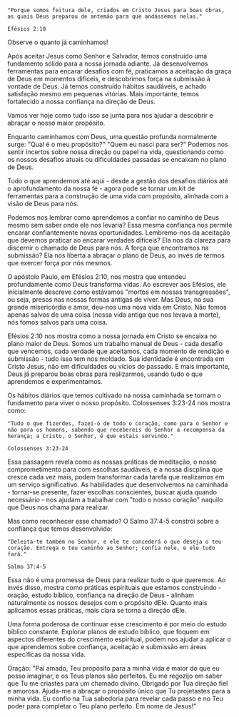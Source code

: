 ```
"Porque somos feitura dele, criados em Cristo Jesus para boas obras, as quais Deus preparou de antemão para que andássemos nelas." 

Efésios 2:10
```

Observe o quanto já caminhamos!

Após aceitar Jesus como Senhor e Salvador, temos construído uma fundamento sólido para a nossa jornada adiante. Já desenvolvemos ferramentas para encarar desafios com fé, praticamos a aceitação da graça de Deus em momentos difíceis, e descobrimos força na submissão à vontade de Deus. Já temos construído hábitos saudáveis, e achado satisfação mesmo em pequenas vitórias. Mais importante, temos fortalecido a nossa confiança na direção de Deus.

Vamos ver hoje como tudo isso se junta para nos ajudar a descobrir e abraçar o nosso maior propósito.

Enquanto caminhamos com Deus, uma questão profunda normalmente surge: "Qual é o meu propósito?" "Quem eu nasci para ser?" Podemos nos sentir incertos sobre nossa direção ou papel na vida, questionando como os nossos desafios atuais ou dificuldades passadas se encaixam no plano de Deus.

Tudo o que aprendemos até aqui - desde a gestão dos desafios diários até o aprofundamento da nossa fé - agora pode se tornar um kit de ferramentas para a construção de uma vida com propósito, alinhada com a visão de Deus para nós.

Podemos nos lembrar como aprendemos a confiar no caminho de Deus mesmo sem saber onde ele nos levaria? Essa mesma confiança nos permite encarar confiantemente novas oportunidades. Lembremo-nos da aceitação que devemos praticar ao encarar verdades difíceis? Ela nos dá clareza para discernir o chamado de Deus para nós. A força que encontramos na submissão? Ela nos liberta a abraçar o plano de Deus, ao invés de termos que exercer força por nós mesmos.

O apóstolo Paulo, em Efésios 2:10, nos mostra que entendeu profundamente como Deus transforma vidas. Ao escrever aos Efésios, ele inicialmente descreve como estávamos "mortos em nossas transgressões", ou seja, presos nas nossas formas antigas de viver. Mas Deus, na sua grande misericórdia e amor, deu-nos uma nova vida em Cristo. Não fomos apenas salvos de uma coisa (nossa vida antiga que nos levava à morte), nós fomos salvos para uma coisa.

Efésios 2:10 nos mostra como a nossa jornada em Cristo se encaixa no plano maior de Deus. Somos um trabalho manual de Deus - cada desafio que vencemos, cada verdade que aceitamos, cada momento de rendição e submissão - tudo isso tem nos moldado. Sua identidade é encontrada em Cristo Jesus, não em dificuldades ou vícios do passado. E mais importante, Deus já preparou boas obras para realizarmos, usando tudo o que aprendemos e experimentamos.

Os hábitos diários que temos cultivado na nossa caminhada se tornam o fundamento para viver o nosso propósito. Colossenses 3:23-24 nos mostra como:

```
"Tudo o que fizerdes, fazei-o de todo o coração, como para o Senhor e não para os homens, sabendo que recebereis do Senhor a recompensa da herança; a Cristo, o Senhor, é que estais servindo."

Colossenses 3:23-24
```

Essa passagem revela como as nossas práticas de meditação, o nosso comprometimento para com escolhas saudáveis, e a nossa discplina que cresce cada vez mais, podem transformar cada tarefa que realizamos em um serviço significativo. As habilidades que desenvolvemos na caminhada - tornar-se presente, fazer escolhas conscientes, buscar ajuda quando necessário - nos ajudam a trabalhar com "todo o nosso coração" naquilo que Deus nos chama para realizar. 

Mas como reconhecer esse chamado? O Salmo 37:4-5 constrói sobre a confiança que temos desenvolvido:

```
"Deleita-te também no Senhor, e ele te concederá o que deseja o teu coração. Entrega o teu caminho ao Senhor; confia nele, e ele tudo fará."    

Salmo 37:4-5
```

Essa não é uma promessa de Deus para realizar tudo o que queremos. Ao invés disso, mostra como práticas espirituais que estamos construindo - oração, estudo bíblico, confiança na direção de Deus - alinham naturalmente os nossos desejos com o propósito dEle. Quanto mais aplicamos essas práticas, mais clara se torna a direção dEle.

Uma forma poderosa de continuar esse crescimento é por meio do estudo bíblico constante. Explorar planos de estudo bíblico, que foquem em aspectos diferentes do crescimento espiritual, podem nos ajudar a aplicar o que aprendemos sobre confiança, aceitação e submissão em áreas específicas da nossa vida.

Oração: 
"Pai amado,
Teu propósito para a minha vida é maior do que eu posso imaginar, e os Teus planos são perfeitos. Eu me regozijo em saber que Tu me criastes para um chamado divino. Obrigado por Tua direção fiel e amorosa. Ajuda-me a abraçar o propósito único que Tu projetastes para a minha vida. Eu confio na Tua sabedoria para revelar cada passo e no Teu poder para completar o Teu plano perfeito.
Em nome de Jesus!"
